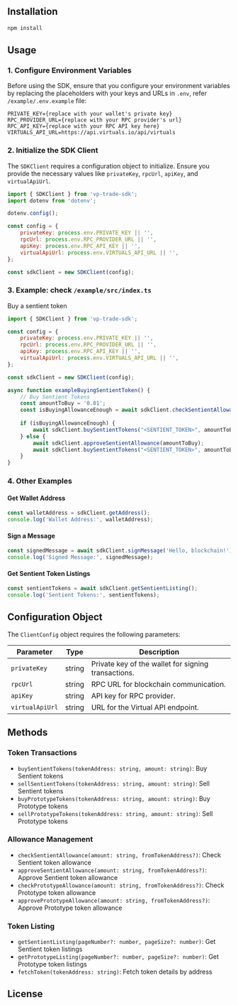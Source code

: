 ## Installation

```bash
npm install 
```

## Usage

### 1. Configure Environment Variables
Before using the SDK, ensure that you configure your environment variables by replacing the placeholders with your keys and URLs in `.env`, refer `/example/.env.example` file:

```
PRIVATE_KEY={replace with your wallet's private key}
RPC_PROVIDER_URL={replace with your RPC provider's url}
RPC_API_KEY={replace with your RPC API key here}
VIRTUALS_API_URL=https://api.virtuals.io/api/virtuals
```

### 2. Initialize the SDK Client

The `SDKClient` requires a configuration object to initialize. Ensure you provide the necessary values like `privateKey`, `rpcUrl`, `apiKey`, and `virtualApiUrl`.

```javascript
import { SDKClient } from 'vp-trade-sdk';
import dotenv from 'dotenv';

dotenv.config();

const config = {
    privateKey: process.env.PRIVATE_KEY || '',
    rpcUrl: process.env.RPC_PROVIDER_URL || '',
    apiKey: process.env.RPC_API_KEY || '',
    virtualApiUrl: process.env.VIRTUALS_API_URL || '',
};

const sdkClient = new SDKClient(config);
```

### 3. Example: check `/example/src/index.ts`
Buy a sentient token

```javascript
import { SDKClient } from 'vp-trade-sdk';

const config = {
    privateKey: process.env.PRIVATE_KEY || '',
    rpcUrl: process.env.RPC_PROVIDER_URL || '',
    apiKey: process.env.RPC_API_KEY || '',
    virtualApiUrl: process.env.VIRTUALS_API_URL || '',
};

const sdkClient = new SDKClient(config);

async function exampleBuyingSentientToken() {
    // Buy Sentient Tokens
    const amountToBuy = '0.01';
    const isBuyingAllowanceEnough = await sdkClient.checkSentientAllowance(amountToBuy);
    
    if (isBuyingAllowanceEnough) {
        await sdkClient.buySentientTokens("<SENTIENT_TOKEN>", amountToBuy);
    } else {
        await sdkClient.approveSentientAllowance(amountToBuy);
        await sdkClient.buySentientTokens("<SENTIENT_TOKEN>", amountToBuy);
    }
}
```

### 4. Other Examples

#### Get Wallet Address

```javascript
const walletAddress = sdkClient.getAddress();
console.log('Wallet Address:', walletAddress);
```

#### Sign a Message

```javascript
const signedMessage = await sdkClient.signMessage('Hello, blockchain!');
console.log('Signed Message:', signedMessage);
```

#### Get Sentient Token Listings

```javascript
const sentientTokens = await sdkClient.getSentientListing();
console.log('Sentient Tokens:', sentientTokens);
```

## Configuration Object

The `ClientConfig` object requires the following parameters:

| Parameter       | Type   | Description                                         |
| --------------- | ------ | --------------------------------------------------- |
| `privateKey`    | string | Private key of the wallet for signing transactions. |
| `rpcUrl`        | string | RPC URL for blockchain communication.               |
| `apiKey`        | string | API key for RPC provider.                           |
| `virtualApiUrl` | string | URL for the Virtual API endpoint.                   |


## Methods

### Token Transactions

- `buySentientTokens(tokenAddress: string, amount: string)`: Buy Sentient tokens
- `sellSentientTokens(tokenAddress: string, amount: string)`: Sell Sentient tokens
- `buyPrototypeTokens(tokenAddress: string, amount: string)`: Buy Prototype tokens
- `sellPrototypeTokens(tokenAddress: string, amount: string)`: Sell Prototype tokens

### Allowance Management

- `checkSentientAllowance(amount: string, fromTokenAddress?)`: Check Sentient token allowance
- `approveSentientAllowance(amount: string, fromTokenAddress?)`: Approve Sentient token allowance
- `checkPrototypeAllowance(amount: string, fromTokenAddress?)`: Check Prototype token allowance
- `approvePrototypeAllowance(amount: string, fromTokenAddress?)`: Approve Prototype token allowance

### Token Listing

- `getSentientListing(pageNumber?: number, pageSize?: number)`: Get Sentient token listings
- `getPrototypeListing(pageNumber?: number, pageSize?: number)`: Get Prototype token listings
- `fetchToken(tokenAddress: string)`: Fetch token details by address



## License




